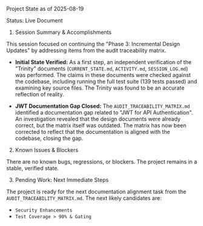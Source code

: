 Project State as of 2025-08-19

Status: Live Document

1. Session Summary & Accomplishments

This session focused on continuing the "Phase 3: Incremental Design Updates" by addressing items from the audit traceability matrix.

*   **Initial State Verified:** As a first step, an independent verification of the "Trinity" documents (`CURRENT_STATE.md`, `ACTIVITY.md`, `SESSION_LOG.md`) was performed. The claims in these documents were checked against the codebase, including running the full test suite (139 tests passed) and examining key source files. The Trinity was found to be an accurate reflection of reality.

*   **JWT Documentation Gap Closed:** The `AUDIT_TRACEABILITY_MATRIX.md` identified a documentation gap related to "JWT for API Authentication". An investigation revealed that the design documents were already correct, but the matrix itself was outdated. The matrix has now been corrected to reflect that the documentation is aligned with the codebase, closing the gap.

2. Known Issues & Blockers

There are no known bugs, regressions, or blockers. The project remains in a stable, verified state.

3. Pending Work: Next Immediate Steps

The project is ready for the next documentation alignment task from the `AUDIT_TRACEABILITY_MATRIX.md`. The next likely candidates are:
*   `Security Enhancements`
*   `Test Coverage > 90% & Gating`
